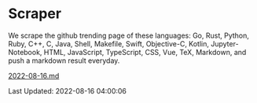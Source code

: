 # Scraper

We scrape the github trending page of these languages: Go, Rust, Python, Ruby, C++, C, Java, Shell, Makefile, Swift, Objective-C, Kotlin, Jupyter-Notebook, HTML, JavaScript, TypeScript, CSS, Vue, TeX, Markdown, and push a markdown result everyday.

[2022-08-16.md](https://github.com/yangwenmai/github-trending-backup/blob/master/2022-08-16.md)

Last Updated: 2022-08-16 04:00:06